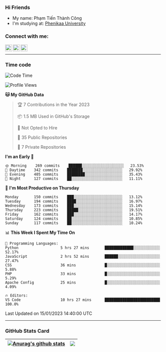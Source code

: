 ### Hi Friends

- My name: Phạm Tiến Thành Công
- I'm studying at: [Phenikaa University]


### Connect with me:
[<img align="left" alt="PhamTienThanhCong | Facebook" width="22px" src="https://upload.wikimedia.org/wikipedia/commons/thumb/1/16/Facebook-icon-1.png/640px-Facebook-icon-1.png" />][facebook]
[<img align="left" alt="PhamTienThanhCong | Zalo" width="22px" src="https://www.anphatpc.com.vn/template/anphat_2020v2/images/icon-zalo.jpg" />][zalo]
[<img align="left" alt="PhamTienThanhCong | LinkedIn" width="22px" src="https://cdn3.iconfinder.com/data/icons/inficons/512/linkedin.png" />][linkedin]

<br />

---

### Time code

<!--START_SECTION:waka-->
![Code Time](http://img.shields.io/badge/Code%20Time-841%20hrs%202%20mins-blue)

![Profile Views](http://img.shields.io/badge/Profile%20Views-2-blue)

**🐱 My GitHub Data** 

> 🏆 7 Contributions in the Year 2023
 > 
> 📦 1.5 MB Used in GitHub's Storage 
 > 
> 🚫 Not Opted to Hire
 > 
> 📜 35 Public Repositories 
 > 
> 🔑 7 Private Repositories  
 > 
**I'm an Early 🐤** 

```text
🌞 Morning    269 commits    ██████░░░░░░░░░░░░░░░░░░░   23.53% 
🌆 Daytime    342 commits    ███████░░░░░░░░░░░░░░░░░░   29.92% 
🌃 Evening    405 commits    ████████░░░░░░░░░░░░░░░░░   35.43% 
🌙 Night      127 commits    ██░░░░░░░░░░░░░░░░░░░░░░░   11.11%

```
📅 **I'm Most Productive on Thursday** 

```text
Monday       150 commits    ███░░░░░░░░░░░░░░░░░░░░░░   13.12% 
Tuesday      194 commits    ████░░░░░░░░░░░░░░░░░░░░░   16.97% 
Wednesday    173 commits    ███░░░░░░░░░░░░░░░░░░░░░░   15.14% 
Thursday     223 commits    █████░░░░░░░░░░░░░░░░░░░░   19.51% 
Friday       162 commits    ███░░░░░░░░░░░░░░░░░░░░░░   14.17% 
Saturday     124 commits    ██░░░░░░░░░░░░░░░░░░░░░░░   10.85% 
Sunday       117 commits    ██░░░░░░░░░░░░░░░░░░░░░░░   10.24%

```


📊 **This Week I Spent My Time On** 

```text
💬 Programming Languages: 
Python                   5 hrs 27 mins       █████████████░░░░░░░░░░░░   52.17% 
JavaScript               2 hrs 52 mins       ██████░░░░░░░░░░░░░░░░░░░   27.47% 
CSS                      36 mins             █░░░░░░░░░░░░░░░░░░░░░░░░   5.88% 
PHP                      33 mins             █░░░░░░░░░░░░░░░░░░░░░░░░   5.29% 
Apache Config            25 mins             █░░░░░░░░░░░░░░░░░░░░░░░░   4.09%

🔥 Editors: 
VS Code                  10 hrs 27 mins      █████████████████████████   100.0%

```


 Last Updated on 15/01/2023 14:40:00 UTC
<!--END_SECTION:waka-->

---

### GitHub Stats Card

| <a href="https://github.com/phamtienthanhcong"><img align="center" src="https://github-readme-stats.vercel.app/api?username=PhamTienThanhCong&show_icons=true&include_all_commits=true&theme=buefy&hide_border=true&theme=ocean_dark" alt="Anurag's github stats" /></a> | <a href="https://github.com/phamtienthanhcong"><img align="center" src="https://github-readme-stats.vercel.app/api/top-langs/?username=PhamTienThanhCong&layout=compact&theme=buefy&hide_border=true&theme=ocean_dark" /></a> |
| ------------- | ------------- |

[Phenikaa University]: https://phenikaa-uni.edu.vn/vi
[facebook]: https://www.facebook.com/phamtienthanhcong
[linkedin]: https://linkedin.com/in/phamtienthanhcong
[zalo]: https://zalo.me/0396396332
[tiktok]: https://www.tiktok.com/@phamtienthanhcong
[web]: https://github.com/PhamTienThanhCong/web_dev
[min project]: https://github.com/PhamTienThanhCong/Project-Of-Web
[c and cpp]: https://github.com/PhamTienThanhCong/Code_C_and_Cpro
[python]: https://github.com/PhamTienThanhCong/Python_beginer
